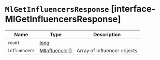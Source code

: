 # `MlGetInfluencersResponse` [interface-MlGetInfluencersResponse]

| Name | Type | Description |
| - | - | - |
| `count` | [long](./long.md) | &nbsp; |
| `influencers` | [MlInfluencer](./MlInfluencer.md)[] | Array of influencer objects |
